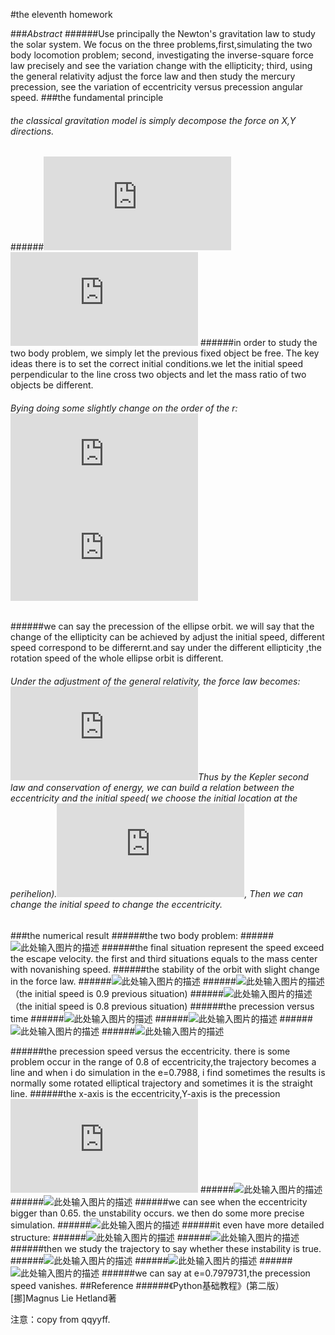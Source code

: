 ﻿#the eleventh homework


###_Abstract_
######Use principally the Newton's gravitation law to study the solar system. We focus on the three problems,first,simulating the two body locomotion problem; second, investigating the inverse-square force law precisely and see the variation change with the ellipticity; third, using the general relativity adjust the force law and then study the mercury precession, see the variation of eccentricity versus precession angular speed.
###the fundamental principle
###### the classical gravitation model is simply decompose the force on X,Y directions. 
######![此处输入图片的描述][1]![此处输入图片的描述][2]
######in order to study the two body problem, we simply let the previous fixed object be free. The key ideas there is to set the correct initial conditions.we let the initial speed perpendicular to the line cross two objects and let the mass ratio of two objects be different.
###### Bying doing some slightly change on the order of the r:![此处输入图片的描述][3]![此处输入图片的描述][4] 
######we can say the precession of the ellipse orbit. we will say that the change of the ellipticity can be achieved by adjust the initial speed, different speed correspond to be differernt.and say under the different ellipticity ,the rotation speed of the whole ellipse orbit is different.
###### Under the adjustment of the general relativity, the force law becomes:  ![此处输入图片的描述][5]Thus by the Kepler second law and conservation of energy, we can build a relation between the eccentricity and the initial speed( we choose the initial location at the perihelion).![此处输入图片的描述][6], Then we can change the initial speed to change the eccentricity.
###the numerical result
######the two body problem:
######![此处输入图片的描述][7]
######the final situation represent the speed exceed the escape velocity. the first and third situations equals to the mass center with novanishing speed.
######the stability of the orbit with slight change in the force law.
######![此处输入图片的描述][8]
######![此处输入图片的描述][9]（the initial speed is 0.9 previous situation) 
######![此处输入图片的描述][10]（the initial speed is 0.8 previous situation) 
######the precession versus time
######![此处输入图片的描述][11]
######![此处输入图片的描述][12]
######![此处输入图片的描述][13]
######![此处输入图片的描述][14]


######the precession speed versus the eccentricity. there is some problem occur in the range of 0.8 of eccentricity,the trajectory becomes a line and when i do simulation in the e=0.7988, i find sometimes the results is normally some rotated elliptical trajectory and sometimes it is the straight line. 
######the x-axis is the eccentricity,Y-axis is the precession![此处输入图片的描述][15]
######![此处输入图片的描述][16]
######![此处输入图片的描述][17]
######we can see when the eccentricity bigger than 0.65. the unstability occurs. we then do some more precise simulation.
######![此处输入图片的描述][18]
######it even have more detailed structure:
######![此处输入图片的描述][19]
######![此处输入图片的描述][20]
######then we study the trajectory to say whether these instability is true.
######![此处输入图片的描述][21]
######![此处输入图片的描述][22]
######![此处输入图片的描述][23]
######we can say at e=0.7979731,the precession speed vanishes.
##Reference
######《Python基础教程》(第二版）[挪]Magnus Lie Hetland著



  


  [1]: http://latex.codecogs.com/gif.latex?%5Cfrac%7Bdx%7D%7Bdt%7D=v_%7Bx%7D,%5Cfrac%7Bdv_%7Bx%7D%7D%7Bdt%7D=-%5Cfrac%7B4%7B%5Cpi%5E2%7Dx%7D%7Br%5E3%7D
  [2]: http://latex.codecogs.com/gif.latex?%5Cfrac%7Bdy%7D%7Bdt%7D=v_%7By%7D,%5Cfrac%7Bdv_%7By%7D%7D%7Bdt%7D=-%5Cfrac%7B4%7B%5Cpi%5E2%7Dy%7D%7Br%5E3%7D
  [3]: http://latex.codecogs.com/gif.latex?%5Cfrac%7Bdx%7D%7Bdt%7D=v_%7Bx%7D,%5Cfrac%7Bdv_%7Bx%7D%7D%7Bdt%7D=-%5Cfrac%7B4%7B%5Cpi%5E2%7Dx%7D%7Br%5E%7B2&plus;%5Cbeta%7D%7D
  [4]: http://latex.codecogs.com/gif.latex?%5Cfrac%7Bdy%7D%7Bdt%7D=v_%7By%7D,%5Cfrac%7Bdv_%7By%7D%7D%7Bdt%7D=-%5Cfrac%7B4%7B%5Cpi%5E2%7Dy%7D%7Br%5E%7B2&plus;%5Cbeta%7D%7D
  [5]: http://latex.codecogs.com/gif.latex?F_%7BG%7D=-%5Cfrac%7BGM_%7BS%7DM_%7BM%7D%7D%7Br%5E2%7D%281&plus;%5Cfrac%7B%5Calpha%7D%7Br%5E2%7D%29
  [6]: http://latex.codecogs.com/gif.latex?v_%7B1%7D=%5Csqrt%7B%5Cfrac%7BGM_%7BS%7D%281-e%29%7D%7Ba%281&plus;e%29%7D%7D
  [7]: https://raw.githubusercontent.com/qqyyff/computationalphysics_N2013301020031/master/two%20body%20gravitation.png
  [8]: https://raw.githubusercontent.com/qqyyff/computationalphysics_N2013301020031/master/precession%20mercury.png
  [9]: https://raw.githubusercontent.com/qqyyff/computationalphysics_N2013301020031/master/precession%20a%200.9.png
  [10]: https://raw.githubusercontent.com/qqyyff/computationalphysics_N2013301020031/master/precession%20a%200.8.png
  [11]: https://raw.githubusercontent.com/qqyyff/computationalphysics_N2013301020031/master/precession%20mercury2.png
  [12]: https://raw.githubusercontent.com/qqyyff/computationalphysics_N2013301020031/master/precession%20theta_time.png
  [13]: https://raw.githubusercontent.com/qqyyff/computationalphysics_N2013301020031/master/precession%20w_a.png
  [14]: https://raw.githubusercontent.com/qqyyff/computationalphysics_N2013301020031/master/precession%20mercury1.png
  [15]: http://latex.codecogs.com/gif.latex?%5Cfrac%7Bd%5Ctheta%7D%7Bdt%7D
  [16]: https://raw.githubusercontent.com/qqyyff/computationalphysics_N2013301020031/master/eccentricity%20speed.png
  [17]: https://raw.githubusercontent.com/qqyyff/computationalphysics_N2013301020031/master/eccentricity%20truth.png
  [18]: https://raw.githubusercontent.com/qqyyff/computationalphysics_N2013301020031/master/eccentricity%20truth2.png
  [19]: https://raw.githubusercontent.com/qqyyff/computationalphysics_N2013301020031/master/eccentricity%20truth3.png
  [20]: https://raw.githubusercontent.com/qqyyff/computationalphysics_N2013301020031/master/eccentricity%20truth4.png
  [21]: https://raw.githubusercontent.com/qqyyff/computationalphysics_N2013301020031/master/eccentricity.png
  [22]: https://raw.githubusercontent.com/qqyyff/computationalphysics_N2013301020031/master/eccentricity3.png
  [23]: https://raw.githubusercontent.com/qqyyff/computationalphysics_N2013301020031/master/eccentricity8.png
  
  注意：copy from qqyyff.
